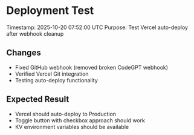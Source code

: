 # Deployment Test

Timestamp: 2025-10-20 07:52:00 UTC Purpose: Test Vercel auto-deploy after webhook cleanup

## Changes

- Fixed GitHub webhook (removed broken CodeGPT webhook)
- Verified Vercel Git integration
- Testing auto-deploy functionality

## Expected Result

- Vercel should auto-deploy to Production
- Toggle button with checkbox approach should work
- KV environment variables should be available
